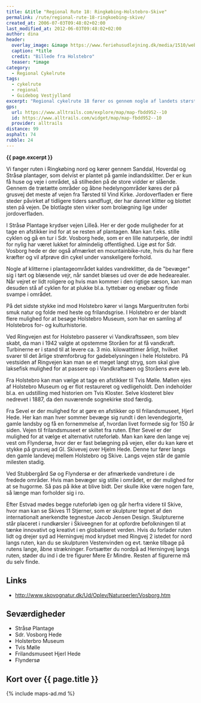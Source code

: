```yaml
---
title: &title "Regional Rute 18: Ringkøbing-Holstebro-Skive"
permalink: /rute/regional-rute-18-ringkoebing-skive/
created_at: 2006-07-03T09:48:02+02:00
last_modified_at: 2012-06-03T09:48:02+02:00
author: dina
header:
  overlay_image: &image https://www.feriehusudlejning.dk/media/1510/web-gjellerodde.jpg
  caption: *title
  credit: "Billede fra Holstebro"
  teaser: *image
category:
  - Regional Cykelrute
tags:
  - cykelrute
  - regional
  - Guidebog Vestjylland
excerpt: "Regional cykelrute 18 fører os gennem nogle af landets største skov- og hedearealer. Ruten går fra Ringkøbing over Holsterbro til Skive."
gps:
  url: https://www.alltrails.com/explore/map/map-fbdd952--10
  id: https://www.alltrails.com/widget/map/map-fbdd952--10
  provider: alltrails
distance: 99
asphalt: 74
rubble: 24
---
```


**{{ page.excerpt }}**

Vi fanger ruten i Ringkøbing nord og kører gennem Sanddal, Hoverdal og Stråsø plantager, som delvist er plantet på gamle indlandsklitter. Der er kun få huse og veje i området, så stilheden på de store vidder er slående. Gennem de trætætte områder og åbne hedelyngområder køres der på grusvej det meste af vejen fra Tørsted til Vind Kirke. Jordoverfladen er flere steder påvirket af tidligere tiders sandflugt, der har dannet klitter og blottet sten på vejen. De blotlagte sten virker som brolægning lige under jordoverfladen.

I Stråsø Plantage krydser vejen Lilleå. Her er der gode muligheder for at tage en afstikker ind for at se resten af plantagen. Man kan f.eks. stille cyklen og gå en tur i Sdr. Vosborg hede, som er en lille naturperle, der indtil for nylig har været lukket for almindelig offentlighed. Lige øst for Sdr. Vosborg hede er der også afmærket en mountainbike-rute, hvis du har flere kræfter og vil afprøve din cykel under vanskeligere forhold.

Nogle af klitterne i plantageområdet kaldes vandreklitter, da de "bevæger" sig i tørt og blæsende vejr, når sandet blæses ud over de øde hedearealer. Når vejret er lidt roligere og hvis man kommer i den rigtige sæson, kan man desuden stå af cyklen for at plukke bl.a. tyttebær og enebær og finde svampe i området.

På det sidste stykke ind mod Holstebro kører vi langs Margueritruten forbi smuk natur og folde med heste og frilandsgrise. I Holstebro er der blandt flere mulighed for at besøge Holstebro Museum, som har en samling af Holstebros for- og kulturhistorie.

Ved Ringvejen øst for Holstebro passerer vi Vandkraftssøen, som blev skabt, da man i 1942 valgte at opstemme Storåen for at få vandkraft. Turbinerne er i stand til at levere ca. 3 mio. kilowatttimer årligt, hvilket svarer til det årlige strømforbrug for gadebelysningen i hele Holstebro. På vestsiden af Ringvejen kan man se et meget langt stryg, som skal give laksefisk mulig­hed for at passere op i Vandkraftsøen og Stor­åens øvre løb.

Fra Holstebro kan man vælge at tage en afstikker til Tvis Mølle. Møllen ejes af Holstebro Museum og er flot restaureret og vedligeholdt. Den indeholder bl.a. en udstilling med historien om Tvis Kloster. Selve klosteret blev nedrevet i 1887, da den nuværende sognekirke stod færdig.

Fra Sevel er der mulighed for at gøre en afstikker op til frilandsmuseet, Hjerl Hede. Her kan man hver sommer bevæge sig rundt i den levendegjorte, gamle landsby og få en fornemmelse af, hvordan livet formede sig for 150 år siden. Vejen til frilandsmuseet er skiltet fra ruten. Efter Sevel er der mulighed for at vælge et alternativt ruteforløb. Man kan køre den lange vej vest om Flyndersø, hvor der er fast belægning på vejen, eller du kan køre et stykke på grusvej ad Gl. Skivevej over Hjelm Hede. Denne tur fører langs den gamle landevej mellem Holstebro og Skive. Langs vejen står de gamle milesten stadig.

Ved Stubbergård Sø og Flyndersø er der afmærkede vandreture i de fredede områder. Hvis man bevæger sig stille i området, er der mulighed for at se hugorme. Så pas på ikke at blive bidt. Der skulle ikke være nogen fare, så længe man forholder sig i ro.

Efter Estvad mødes begge ruteforløb igen og går herfra videre til Skive, hvor man kan se Skives 11 Stjerner, som er skulpturer tegnet af den internationalt anerkendte tegnestue Jacob Jensen Design. Skulpturerne står placeret i rundkørsler i Skiveegnen for at opfordre befolkningen til at tænke innovativt og kreativt i en globaliseret verden. Hvis du forlader ruten lidt og drejer syd ad Herningvej mod krydset med Ringvej 2 istedet for nord langs ruten, kan du se skulpturen Vestenvinden og evt. tænke tilbage på rutens lange, åbne strækninger. Fortsætter du nordpå ad Herningvej langs ruten, støder du ind i de tre figurer Mere Er Mindre. Resten af figurerne må du selv finde.

## Links

- http://www.skovognatur.dk/Ud/Oplev/Naturperler/Vosborg.htm

## Seværdigheder

- Stråsø Plantage
- Sdr. Vosborg Hede
- Holsterbro Museum
- Tvis Mølle
- Frilandsmuseet Hjerl Hede
- Flyndersø

## Kort over {{ page.title }}

{% include maps-ad.md %}
